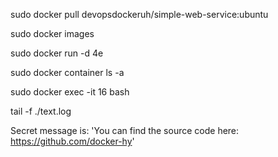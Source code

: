 sudo docker pull devopsdockeruh/simple-web-service:ubuntu

sudo docker images

sudo docker run -d 4e

sudo docker container ls -a

sudo docker exec -it 16 bash

tail -f ./text.log

Secret message is: 'You can find the source code here: https://github.com/docker-hy'

